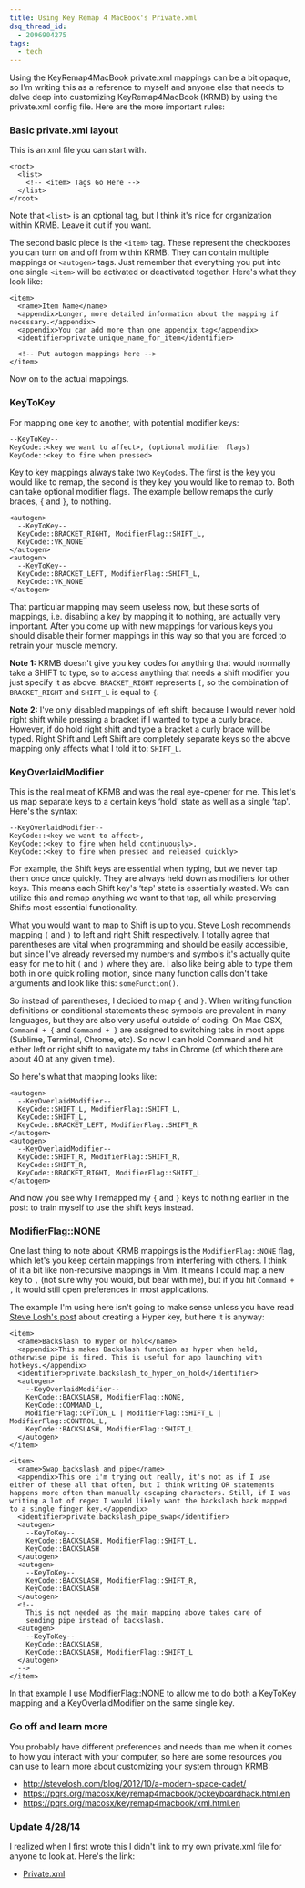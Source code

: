 ```yaml
---
title: Using Key Remap 4 MacBook's Private.xml
dsq_thread_id:
  - 2096904275
tags:
  - tech
---
```


Using the KeyRemap4MacBook private.xml mappings can be a bit opaque, so I'm writing this as a reference to myself and anyone else that needs to delve deep into customizing KeyRemap4MacBook (KRMB) by using the private.xml config file. Here are the more important rules:

### Basic private.xml layout

This is an xml file you can start with.

```
<root>
  <list>
    <!-- <item> Tags Go Here -->
  </list>
</root>
```

Note that `<list>` is an optional tag, but I think it's nice for organization within KRMB. Leave it out if you want.

The second basic piece is the `<item>` tag. These represent the checkboxes you can turn on and off from within KRMB. They can contain multiple mappings or `<autogen>` tags. Just remember that everything you put into one single `<item>` will be activated or deactivated together. Here's what they look like:

<!--more-->

```
<item>
  <name>Item Name</name>
  <appendix>Longer, more detailed information about the mapping if necessary.</appendix>
  <appendix>You can add more than one appendix tag</appendix>
  <identifier>private.unique_name_for_item</identifier>

  <!-- Put autogen mappings here -->
</item>
```


Now on to the actual mappings.

### KeyToKey

For mapping one key to another, with potential modifier keys:

```
--KeyToKey--
KeyCode::<key we want to affect>, (optional modifier flags)
KeyCode::<key to fire when pressed>
```

Key to key mappings always take two `KeyCode`s. The first is the key you would like to remap, the second is they key you would like to remap to. Both can take optional modifier flags. The example bellow remaps the curly braces, `{` and `}`, to nothing.

```
<autogen>
  --KeyToKey--
  KeyCode::BRACKET_RIGHT, ModifierFlag::SHIFT_L,
  KeyCode::VK_NONE
</autogen>
<autogen>
  --KeyToKey--
  KeyCode::BRACKET_LEFT, ModifierFlag::SHIFT_L,
  KeyCode::VK_NONE
</autogen>
```

That particular mapping may seem useless now, but these sorts of mappings, i.e. disabling a key by mapping it to nothing, are actually very important. After you come up with new mappings for various keys you should disable their former mappings in this way so that you are forced to retrain your muscle memory.

**Note 1:** KRMB doesn't give you key codes for anything that would normally take a SHIFT to type, so to access anything that needs a shift modifier you just specify it as above. `BRACKET_RIGHT` represents `[`, so the combination of `BRACKET_RIGHT` and `SHIFT_L` is equal to `{`.

**Note 2:** I've only disabled mappings of left shift, because I would never hold right shift while pressing a bracket if I wanted to type a curly brace. However, if do hold right shift and type a bracket a curly brace will be typed. Right Shift and Left Shift are completely separate keys so the above mapping only affects what I told it to: `SHIFT_L`.

### KeyOverlaidModifier

This is the real meat of KRMB and was the real eye-opener for me. This let's us map separate keys to a certain keys &#8216;hold' state as well as a single &#8216;tap'. Here's the syntax:

```
--KeyOverlaidModifier--
KeyCode::<key we want to affect>,
KeyCode::<key to fire when held continuously>,
KeyCode::<key to fire when pressed and released quickly>
```

For example, the Shift keys are essential when typing, but we never tap them once once quickly. They are always held down as modifiers for other keys. This means each Shift key's &#8216;tap' state is essentially wasted. We can utilize this and remap anything we want to that tap, all while preserving Shifts most essential functionality.

What you would want to map to Shift is up to you. Steve Losh recommends mapping `(` and `)` to left and right Shift respectively. I totally agree that parentheses are vital when programming and should be easily accessible, but since I've already reversed my numbers and symbols it's actually quite easy for me to hit `(` and `)` where they are. I also like being able to type them both in one quick rolling motion, since many function calls don't take arguments and look like this: `someFunction()`.

So instead of parentheses, I decided to map `{` and `}`. When writing function definitions or conditional statements these symbols are prevalent in many languages, but they are also very useful outside of coding. On Mac OSX, `Command + {` and `Command + }` are assigned to switching tabs in most apps (Sublime, Terminal, Chrome, etc). So now I can hold Command and hit either left or right shift to navigate my tabs in Chrome (of which there are about 40 at any given time).

So here's what that mapping looks like:

```
<autogen>
  --KeyOverlaidModifier--
  KeyCode::SHIFT_L, ModifierFlag::SHIFT_L,
  KeyCode::SHIFT_L,
  KeyCode::BRACKET_LEFT, ModifierFlag::SHIFT_R
</autogen>
<autogen>
  --KeyOverlaidModifier--
  KeyCode::SHIFT_R, ModifierFlag::SHIFT_R,
  KeyCode::SHIFT_R,
  KeyCode::BRACKET_RIGHT, ModifierFlag::SHIFT_L
</autogen>
```


And now you see why I remapped my `{` and `}` keys to nothing earlier in the post: to train myself to use the shift keys instead.

### ModifierFlag::NONE

One last thing to note about KRMB mappings is the `ModifierFlag::NONE` flag, which let's you keep certain mappings from interfering with others. I think of it a bit like non-recursive mappings in Vim. It means I could map a new key to `,` (not sure why you would, but bear with me), but if you hit `Command + ,` it would still open preferences in most applications.

The example I'm using here isn't going to make sense unless you have read [Steve Losh's post][1] about creating a Hyper key, but here it is anyway:

```
<item>
  <name>Backslash to Hyper on hold</name>
  <appendix>This makes Backslash function as hyper when held, otherwise pipe is fired. This is useful for app launching with hotkeys.</appendix>
  <identifier>private.backslash_to_hyper_on_hold</identifier>
  <autogen>
    --KeyOverlaidModifier--
    KeyCode::BACKSLASH, ModifierFlag::NONE,
    KeyCode::COMMAND_L,
    ModifierFlag::OPTION_L | ModifierFlag::SHIFT_L | ModifierFlag::CONTROL_L,
    KeyCode::BACKSLASH, ModifierFlag::SHIFT_L
  </autogen>
</item>

<item>
  <name>Swap backslash and pipe</name>
  <appendix>This one i'm trying out really, it's not as if I use either of these all that often, but I think writing OR statements happens more often than manually escaping characters. Still, if I was writing a lot of regex I would likely want the backslash back mapped to a single finger key.</appendix>
  <identifier>private.backslash_pipe_swap</identifier>
  <autogen>
    --KeyToKey--
    KeyCode::BACKSLASH, ModifierFlag::SHIFT_L,
    KeyCode::BACKSLASH
  </autogen>
  <autogen>
    --KeyToKey--
    KeyCode::BACKSLASH, ModifierFlag::SHIFT_R,
    KeyCode::BACKSLASH
  </autogen>
  <!--
    This is not needed as the main mapping above takes care of
    sending pipe instead of backslash.
  <autogen>
    --KeyToKey--
    KeyCode::BACKSLASH,
    KeyCode::BACKSLASH, ModifierFlag::SHIFT_L
  </autogen>
  -->
</item>
```


In that example I use ModifierFlag::NONE to allow me to do both a KeyToKey mapping and a KeyOverlaidModifier on the same single key.

### Go off and learn more

You probably have different preferences and needs than me when it comes to how you interact with your computer, so here are some resources you can use to learn more about customizing your system through KRMB:

* <http://stevelosh.com/blog/2012/10/a-modern-space-cadet/>
* <https://pqrs.org/macosx/keyremap4macbook/pckeyboardhack.html.en>
* <https://pqrs.org/macosx/keyremap4macbook/xml.html.en>

### Update 4/28/14

I realized when I first wrote this I didn't link to my own private.xml file for anyone to look at. Here's the link:

* [Private.xml](https://github.com/iansinnott/dotfiles/blob/master/dotfiles/KeyRemap4MacBook/private.xml)

[1]: http://stevelosh.com/blog/2012/10/a-modern-space-cadet/
